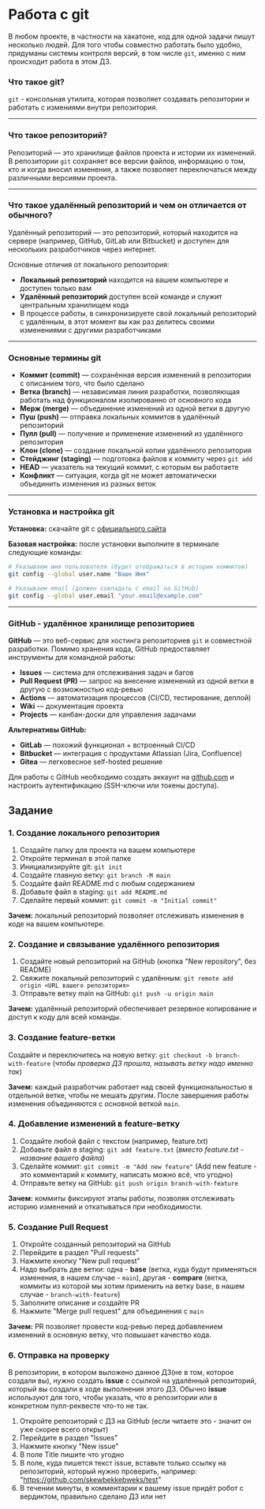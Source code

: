 # Работа с git

В любом проекте, в частности на хакатоне, код для одной задачи пишут несколько людей. Для того чтобы совместно работать было удобно, придуманы системы контроля версий, в том числе `git`, именно с ним происходит работа в этом ДЗ.

### Что такое git?

`git` - консольная утилита, которая позволяет создавать репозитории и работать с измениями внутри репозитория.

---

### Что такое репозиторий?

Репозиторий — это хранилище файлов проекта и истории их изменений. В репозитории `git` сохраняет все версии файлов, информацию о том, кто и когда вносил изменения, а также позволяет переключаться между различными версиями проекта.

---

### Что такое удалённый репозиторий и чем он отличается от обычного?

Удалённый репозиторий — это репозиторий, который находится на сервере (например, GitHub, GitLab или Bitbucket) и доступен для нескольких разработчиков через интернет. 

Основные отличия от локального репозитория:
- **Локальный репозиторий** находится на вашем компьютере и доступен только вам
- **Удалённый репозиторий** доступен всей команде и служит центральным хранилищем кода
- В процессе работы, в синхронизируете свой локальный репозиторий с удалённым, в этот момент вы как раз делитесь своими изменениями с другими разработчиками

---

### Основные термины git

- **Коммит (commit)** — сохранённая версия изменений в репозитории с описанием того, что было сделано
- **Ветка (branch)** — независимая линия разработки, позволяющая работать над функционалом изолированно от основного кода
- **Мерж (merge)** — объединение изменений из одной ветки в другую
- **Пуш (push)** — отправка локальных коммитов в удалённый репозиторий
- **Пулл (pull)** — получение и применение изменений из удалённого репозитория
- **Клон (clone)** — создание локальной копии удалённого репозитория
- **Стейджинг (staging)** — подготовка файлов к коммиту через `git add`
- **HEAD** — указатель на текущий коммит, с которым вы работаете
- **Конфликт** — ситуация, когда git не может автоматически объединить изменения из разных веток

---

### Установка и настройка git

**Установка:** скачайте git с [официального сайта](https://git-scm.com/downloads)

**Базовая настройка:** после установки выполните в терминале следующие команды:

```bash
# Указываем имя пользователя (будет отображаться в истории коммитов)
git config --global user.name "Ваше Имя"

# Указываем email (должен совпадать с email на GitHub)
git config --global user.email "your.email@example.com"
```

---

### GitHub - удалённое хранилище репозиториев


**GitHub** — это веб-сервис для хостинга репозиториев `git` и совместной разработки. Помимо хранения кода, GitHub предоставляет инструменты для командной работы:

- **Issues** — система для отслеживания задач и багов
- **Pull Request (PR)** — запрос на внесение изменений из одной ветки в другую с возможностью код-ревью
- **Actions** — автоматизация процессов (CI/CD, тестирование, деплой)
- **Wiki** — документация проекта
- **Projects** — канбан-доски для управления задачами

**Альтернативы GitHub:**
- **GitLab** — похожий функционал + встроенный CI/CD
- **Bitbucket** — интеграция с продуктами Atlassian (Jira, Confluence)
- **Gitea** — легковесное self-hosted решение

Для работы с GitHub необходимо создать аккаунт на [github.com](https://github.com) и настроить аутентификацию (SSH-ключи или токены доступа).

## Задание

### 1. Создание локального репозитория

1. Создайте папку для проекта на вашем компьютере
2. Откройте терминал в этой папке
3. Инициализируйте git: `git init`
4. Создайте главную ветку: `git branch -M main`
5. Создайте файл README.md с любым содержанием
6. Добавьте файл в staging: `git add README.md`
7. Сделайте первый коммит: `git commit -m "Initial commit"`

**Зачем:** локальный репозиторий позволяет отслеживать изменения в коде на вашем компьютере.

### 2. Создание и связывание удалённого репозитория

1. Создайте новый репозиторий на GitHub (кнопка "New repository", без README)
2. Свяжите локальный репозиторий с удалённым: `git remote add origin <URL вашего репозитория>`
3. Отправьте ветку main на GitHub: `git push -u origin main`

**Зачем:** удалённый репозиторий обеспечивает резервное копирование и доступ к коду для всей команды.

### 3. Создание feature-ветки

Создайте и переключитесь на новую ветку: `git checkout -b branch-with-feature` (_чтобы проверка ДЗ прошла, называть ветку надо именно так_)

**Зачем:** каждый разработчик работает над своей функциональностью в отдельной ветке, чтобы не мешать другим. После завершения работы изменения объединяются с основной веткой `main`.

### 4. Добавление изменений в feature-ветку

1. Создайте любой файл с текстом (например, feature.txt)
2. Добавьте файл в staging: `git add feature.txt` (_вместо feature.txt - название вашего файла_)
3. Сделайте коммит: `git commit -m "Add new feature"` (Add new feature - это комментарий к коммиту, написать можно всё, что угодно)
4. Отправьте ветку на GitHub: `git push origin branch-with-feature`

**Зачем:** коммиты фиксируют этапы работы, позволяя отслеживать историю изменений и откатываться при необходимости.

### 5. Создание Pull Request

1. Откройте созданный репозиторий на GitHub
2. Перейдите в раздел "Pull requests"
3. Нажмите кнопку "New pull request"
4. Надо выбрать две ветки: одна - **base** (ветка, куда будут применяться изменения, в нашем случае - `main`), другая - **compare** (ветка, коммиты из которой мы хотим применить на ветку base, в нашем случае - `branch-with-feature`)
3. Заполните описание и создайте PR
4. Нажмите "Merge pull request" для объединения с `main`

**Зачем:** PR позволяет провести код-ревью перед добавлением изменений в основную ветку, что повышает качество кода.

### 6. Отправка на проверку

В репозитории, в котором выложено данное ДЗ(не в том, которое создали вы), нужно создать **issue** с ссылкой на удалённый репозиторий, который вы создали в ходе выполнения этого ДЗ. Обычно **issue** используют для того, чтобы указать, что в репозитории или в конкретном пулл-реквесте что-то не так.

1. Откройте репозиторий с ДЗ на GitHub (если читаете это - значит он уже скорее всего открыт)
2. Перейдите в раздел "Issues"
3. Нажмите кнопку "New issue"
4. В поле Title пишите что угодно
5. В поле, куда пишется текст issue, вставьте только ссылку на репозиторий, который нужно проверить, например: "https://github.com/skewbekkebweks/test"
6. В течении минуты, в комментарии к вашему issue придёт робот с вердиктом, правильно сделано ДЗ или нет